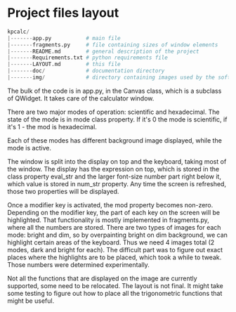 # Project files layout

```python
kpcalc/
|-------app.py           # main file
|-------fragments.py     # file containing sizes of window elements
|-------README.md        # general description of the project
|-------Requirements.txt # python requirements file
|-------LAYOUT.md        # this file
|-------doc/             # documentation directory
|-------img/             # directory containing images used by the software
```

The bulk of the code is in app.py, in the Canvas class, which is a subclass of
QWidget. It takes care of the calculator window.

There are two major modes of operation: scientific and hexadecimal. The state
of the mode is in mode class property. If it's 0 the mode is scientific, if it's
1 - the mod is hexadecimal.

Each of these modes has different background image displayed, while the mode is
active.

The window is split into the display on top and the keyboard, taking most of the
window. The display has the expression on top, which is stored in the class
property eval_str and the larger font-size number part right below it, which
value is stored in num_str property. Any time the screen is refreshed, those
two properties will be displayed.

Once a modifier key is activated, the mod property becomes non-zero. Depending
on the modifier key, the part of each key on the screen will be highlighted.
That functionality is mostly implemented in fragments.py, where all the numbers
are stored. There are two types of images for each mode: bright and dim, so
by overpainting bright on dim background, we can highlight certain areas of the
keyboard. Thus we need 4 images total (2 modes, dark and bright for each).
The difficult part was to figure out exact places where the highlights are to
be placed, which took a while to tweak. Those numbers were determined
experimentally.

Not all the functions that are displayed on the image are currently supported,
some need to be relocated. The layout is not final. It might take some testing
to figure out how to place all the trigonometric functions that might be useful.

